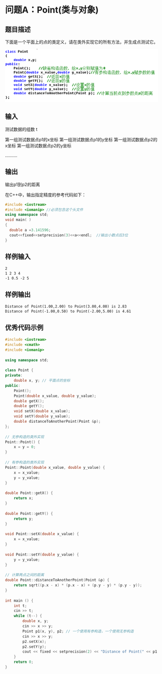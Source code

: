 # 问题A：Point(类与对象)

## 题目描述
下面是一个平面上的点的类定义，请在类外实现它的所有方法，并生成点测试它。

![类的定义](asserts/a.gif)

## 输入
测试数据的组数 t

第一组测试数据点p1的x坐标   第一组测试数据点p1的y坐标  第一组测试数据点p2的x坐标   第一组测试数据点p2的y坐标

..........

## 输出
输出p1到p2的距离

在C++中，输出指定精度的参考代码如下：

```C++
#include <iostream>
#include <iomanip> //必须包含这个头文件
using namespace std;
void main( )
{ 
  double a =3.141596;
  cout<<fixed<<setprecision(3)<<a<<endl;  //输出小数点后3位
}
```

## 样例输入
```Text
2
1 2 3 4
-1 0.5 -2 5
```

## 样例输出
```Text
Distance of Point(1.00,2.00) to Point(3.00,4.00) is 2.83
Distance of Point(-1.00,0.50) to Point(-2.00,5.00) is 4.61
```

## 优秀代码示例
```C++
#include <iostream>
#include <cmath>
#include <iomanip>

using namespace std;

class Point {
private:
    double x, y; // 平面点的坐标
public:
    Point();
    Point(double x_value, double y_value);
    double getX();
    double getY();
    void setX(double x_value);
    void setY(double y_value);
    double distanceToAnotherPoint(Point &p);
};

// 无参构造的类外实现
Point::Point() {
    x = y = 0;
}

// 有参构造的类外实现
Point::Point(double x_value, double y_value) {
    x = x_value;
    y = y_value;
}

double Point::getX() {
    return x;
}

double Point::getY() {
    return y;
}

void Point::setX(double x_value) {
    x = x_value;
}

void Point::setY(double y_value) {
    y = y_value;
}

// 计算两点之间的距离
double Point::distanceToAnotherPoint(Point &p) {
    return sqrt((p.x - x) * (p.x - x) + (p.y - y) * (p.y - y));
}

int main () {
    int t;
    cin >> t;
    while (t--) {
        double x, y;
        cin >> x >> y;
        Point p1(x, y), p2; // 一个使用有参构造，一个使用无参构造
        cin >> x >> y;
        p2.setX(x);
        p2.setY(y);
        cout << fixed << setprecision(2) << "Distance of Point(" << p1.getX() << ',' << p1.getY() << ") to Point(" << p2.getX() << ',' << p2.getY() << ") is " << p1.distanceToAnotherPoint(p2) << endl;
    }
    return 0;
}

```
